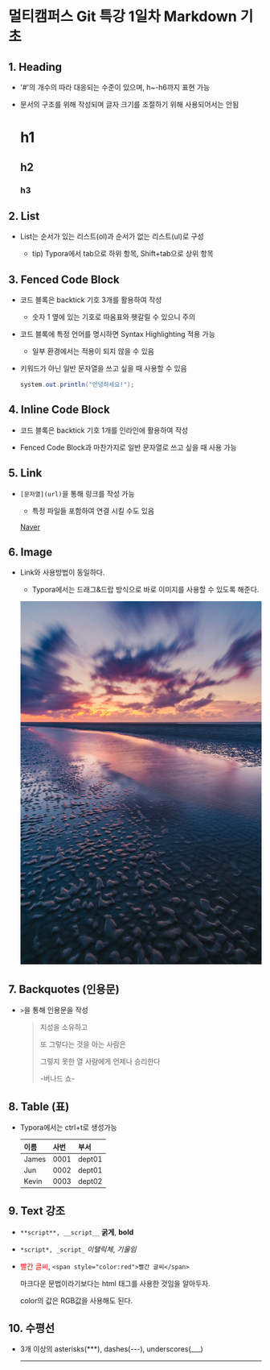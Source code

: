 # 멀티캠퍼스 Git 특강 1일차 Markdown 기초

## 1. Heading

- '#'의 개수의 따라 대응되는 수준이 있으며, h~-h6까지 표현 가능

- 문서의 구조를 위해 작성되며 글자 크기를 조절하기 위해 사용되어서는 안됨
  
  # h1
  
  ## h2
  
  ### h3

## 2. List

- List는 순서가 있는 리스트(ol)과 순서가 없는 리스트(ul)로 구성
  
  - tip) Typora에서 tab으로 하위 항목, Shift+tab으로 상위 항목

## 3. Fenced Code Block

- 코드 블록은 backtick 기호 3개를 활용하여 작성
  
  - 숫자 1 옆에 있는 기호로 따옴표와 헷갈릴 수 있으니 주의

- 코드 블록에 특정 언어를 명시하면 Syntax Highlighting 적용 가능
  
  - 일부 환경에서는 적용이 되지 않을 수 있음

- 키워드가 아닌 일반 문자열을 쓰고 싶을 때 사용할 수 있음
  
  ```java
  system.out.println("안녕하세요!");
  ```

## 4. Inline Code Block

- 코드 블록은 backtick 기호 1개를 인라인에 활용하여 작성

- Fenced Code Block과 마찬가지로 일반 문자열로 쓰고 싶을 때 사용 가능

## 5. Link

- `[문자열](url)`을  통해 링크를 작성 가능
  
  - 특정 파일들 포함하여 연결 시킬 수도 있음
  
  [Naver](https://naver.com)

## 6. Image

- Link와 사용방법이 동일하다.
  
  - Typora에서는 드래그&드랍 방식으로 바로 이미지를 사용할 수 있도록 해준다.

  ![image_example](../md-images/image1.jpg)

## 7. Backquotes (인용문)

- `>`을 통해 인용문을 작성
  
  > 지성을 소유하고 
  > 
  > 또 그렇다는 것을 아는 사람은 
  > 
  > 그렇지 못한 열 사람에게 언제나 승리한다  
  > 
  > -버나드 쇼- 

## 8. Table (표)

- Typora에서는 ctrl+t로 생성가능
  
  | 이름    | 사번   | 부서     |
  | ----- | ---- | ------ |
  | James | 0001 | dept01 |
  | Jun   | 0002 | dept01 |
  | Kevin | 0003 | dept02 |

## 9. Text 강조

- `**script**, __script__`  **굵게**, __bold__

- `*script*, _script_` *이탤릭체*, _기울임_

- <span style="color:red">빨간 글씨</span>, `<span style="color:red">빨간 글씨</span>`
  
  마크다운 문법이라기보다는 html 태그를 사용한 것임을 알아두자. 
  
  color의 값은 RGB값을 사용해도 된다.

## 10. 수평선

- 3개 이상의 asterisks(***), dashes(---), underscores(___)
  
  ___